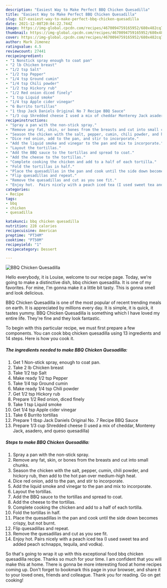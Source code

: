 ```yaml
---
description: "Easiest Way to Make Perfect BBQ Chicken Quesadilla"
title: "Easiest Way to Make Perfect BBQ Chicken Quesadilla"
slug: 627-easiest-way-to-make-perfect-bbq-chicken-quesadilla
date: 2021-12-08T20:04:22.744Z
image: https://img-global.cpcdn.com/recipes/4670094759165952/680x482cq70/bbq-chicken-quesadilla-recipe-main-photo.jpg
thumbnail: https://img-global.cpcdn.com/recipes/4670094759165952/680x482cq70/bbq-chicken-quesadilla-recipe-main-photo.jpg
cover: https://img-global.cpcdn.com/recipes/4670094759165952/680x482cq70/bbq-chicken-quesadilla-recipe-main-photo.jpg
author: Mark Jimenez
ratingvalue: 4.5
reviewcount: 27441
recipeingredient:
- "1 Nonstick spray enough to coat pan"
- "2 lb Chicken breast"
- "1/2 tsp Salt"
- "1/2 tsp Pepper"
- "1/4 tsp Ground cumin"
- "1/4 tsp Chili powder"
- "1/2 tsp Hickory rub"
- "1/2 Red onion diced finely"
- "1 tsp Liquid smoke"
- "1/4 tsp Apple cider vinegar"
- "6 Burrito tortillas"
- "1 tbsp Jack Daniels Original No 7 Recipe BBQ Sauce"
- "1/3 cup Shredded cheese I used a mix of cheddar Monterey Jack asadero and queso quesadilla"
recipeinstructions:
- "Spray a pan with the non-stick spray."
- "Remove any fat, skin, or bones from the breasts and cut into small chunks."
- "Season the chicken with the salt, pepper, cumin, chili powder, and hickory rub, then add to the hot pan over medium-high heat."
- "Dice red onion, add to the pan, and stir to incorporate."
- "Add the liquid smoke and vinegar to the pan and mix to incorporate."
- "Layout the tortillas."
- "Add the BBQ sauce to the tortillas and spread to coat."
- "Add the cheese to the tortillas."
- "Complete cooking the chicken and add to a half of each tortilla."
- "Fold the tortillas in half."
- "Place the quesadillas in the pan and cook until the side down becomes crispy, but not burnt."
- "Flip quesadillas and repeat."
- "Remove the quesadillas and cut as you see fit."
- "Enjoy hot.  Pairs nicely with a peach iced tea (I used sweet tea and added peach schnapps, tequila, and vodka)."
categories:
- Recipe
tags:
- bbq
- chicken
- quesadilla

katakunci: bbq chicken quesadilla 
nutrition: 228 calories
recipecuisine: American
preptime: "PT34M"
cooktime: "PT50M"
recipeyield: "1"
recipecategory: Dessert

---
```



![BBQ Chicken Quesadilla](https://img-global.cpcdn.com/recipes/4670094759165952/680x482cq70/bbq-chicken-quesadilla-recipe-main-photo.jpg)

Hello everybody, it is Louise, welcome to our recipe page. Today, we're going to make a distinctive dish, bbq chicken quesadilla. It is one of my favorites. For mine, I'm gonna make it a little bit tasty. This is gonna smell and look delicious.

BBQ Chicken Quesadilla is one of the most popular of recent trending meals on earth. It is appreciated by millions every day. It is simple, it is quick, it tastes yummy. BBQ Chicken Quesadilla is something which I have loved my entire life. They're fine and they look fantastic.




To begin with this particular recipe, we must first prepare a few components. You can cook bbq chicken quesadilla using 13 ingredients and 14 steps. Here is how you cook it.

<!--inarticleads1-->

##### The ingredients needed to make BBQ Chicken Quesadilla:

1. Get 1 Non-stick spray, enough to coat pan.
1. Take 2 lb Chicken breast
1. Take 1/2 tsp Salt
1. Make ready 1/2 tsp Pepper
1. Take 1/4 tsp Ground cumin
1. Make ready 1/4 tsp Chili powder
1. Get 1/2 tsp Hickory rub
1. Prepare 1/2 Red onion, diced finely
1. Take 1 tsp Liquid smoke
1. Get 1/4 tsp Apple cider vinegar
1. Take 6 Burrito tortillas
1. Prepare 1 tbsp Jack Daniels Original No. 7 Recipe BBQ Sauce
1. Prepare 1/3 cup Shredded cheese (I used a mix of cheddar, Monterey Jack, asadero, and queso quesadilla)




<!--inarticleads2-->

##### Steps to make BBQ Chicken Quesadilla:

1. Spray a pan with the non-stick spray.
1. Remove any fat, skin, or bones from the breasts and cut into small chunks.
1. Season the chicken with the salt, pepper, cumin, chili powder, and hickory rub, then add to the hot pan over medium-high heat.
1. Dice red onion, add to the pan, and stir to incorporate.
1. Add the liquid smoke and vinegar to the pan and mix to incorporate.
1. Layout the tortillas.
1. Add the BBQ sauce to the tortillas and spread to coat.
1. Add the cheese to the tortillas.
1. Complete cooking the chicken and add to a half of each tortilla.
1. Fold the tortillas in half.
1. Place the quesadillas in the pan and cook until the side down becomes crispy, but not burnt.
1. Flip quesadillas and repeat.
1. Remove the quesadillas and cut as you see fit.
1. Enjoy hot.  Pairs nicely with a peach iced tea (I used sweet tea and added peach schnapps, tequila, and vodka).




So that's going to wrap it up with this exceptional food bbq chicken quesadilla recipe. Thanks so much for your time. I am confident that you will make this at home. There is gonna be more interesting food at home recipes coming up. Don't forget to bookmark this page in your browser, and share it to your loved ones, friends and colleague. Thank you for reading. Go on get cooking!
